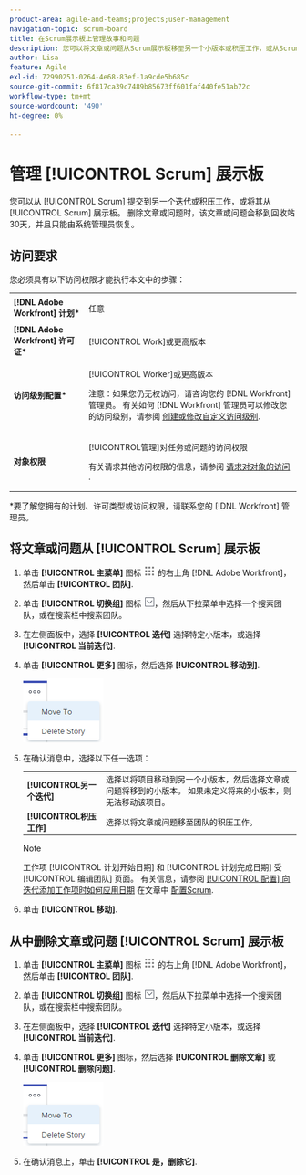 ```yaml
---
product-area: agile-and-teams;projects;user-management
navigation-topic: scrum-board
title: 在Scrum展示板上管理故事和问题
description: 您可以将文章或问题从Scrum展示板移至另一个小版本或积压工作，或从Scrum展示板中删除。 删除文章或问题时，该文章或问题会移到回收站30天，并且只能由系统管理员恢复。
author: Lisa
feature: Agile
exl-id: 72990251-0264-4e68-83ef-1a9cde5b685c
source-git-commit: 6f817ca39c7489b85673ff601faf440fe51ab72c
workflow-type: tm+mt
source-wordcount: '490'
ht-degree: 0%

---
```


# 管理 [!UICONTROL Scrum] 展示板

您可以从 [!UICONTROL Scrum] 提交到另一个迭代或积压工作，或将其从 [!UICONTROL Scrum] 展示板。 删除文章或问题时，该文章或问题会移到回收站30天，并且只能由系统管理员恢复。

## 访问要求

您必须具有以下访问权限才能执行本文中的步骤：

<table style="table-layout:auto"> 
 <col> 
 <col> 
 <tbody> 
  <tr> 
   <td role="rowheader"><strong>[!DNL Adobe Workfront] 计划*</strong></td> 
   <td> <p>任意</p> </td> 
  </tr> 
  <tr> 
   <td role="rowheader"><strong>[!DNL Adobe Workfront] 许可证*</strong></td> 
   <td> <p>[!UICONTROL Work]或更高版本</p> </td> 
  </tr> 
  <tr> 
   <td role="rowheader"><strong>访问级别配置*</strong></td> 
   <td> <p>[!UICONTROL Worker]或更高版本</p> <p>注意：如果您仍无权访问，请咨询您的 [!DNL Workfront] 管理员。 有关如何 [!DNL Workfront] 管理员可以修改您的访问级别，请参阅 <a href="../../../administration-and-setup/add-users/configure-and-grant-access/create-modify-access-levels.md" class="MCXref xref">创建或修改自定义访问级别</a>.</p> </td> 
  </tr> 
  <tr> 
   <td role="rowheader"><strong>对象权限</strong></td> 
   <td> <p>[!UICONTROL管理]对任务或问题的访问权限</p> <p>有关请求其他访问权限的信息，请参阅 <a href="../../../workfront-basics/grant-and-request-access-to-objects/request-access.md" class="MCXref xref">请求对对象的访问 </a>.</p> </td> 
  </tr> 
 </tbody> 
</table>

&#42;要了解您拥有的计划、许可类型或访问权限，请联系您的 [!DNL Workfront] 管理员。

## 将文章或问题从 [!UICONTROL Scrum] 展示板

1. 单击 **[!UICONTROL 主菜单]** 图标 ![](assets/main-menu-icon.png) 的右上角 [!DNL Adobe Workfront]，然后单击 **[!UICONTROL 团队]**.
1. 单击 **[!UICONTROL 切换组]** 图标 ![切换团队图标](assets/switch-team-icon.png)，然后从下拉菜单中选择一个搜索团队，或在搜索栏中搜索团队。
1. 在左侧面板中，选择 **[!UICONTROL 迭代]** 选择特定小版本，或选择 **[!UICONTROL 当前迭代]**.
1. 单击 **[!UICONTROL 更多]** 图标，然后选择 **[!UICONTROL 移动到]**.

   ![从Scrum展示板中删除或移动文章](assets/scrum-delete-move-story.png)

1. 在确认消息中，选择以下任一选项：

   <table style="table-layout:auto">
    <tr>
        <td><strong>[!UICONTROL另一个迭代]</strong></td>
        <td>选择以将项目移动到另一个小版本，然后选择文章或问题将移到的小版本。 如果未定义将来的小版本，则无法移动该项目。</td>
    </tr>
    <tr>
        <td><strong>[!UICONTROL积压工作]</strong></td>
        <td>选择以将文章或问题移至团队的积压工作。</td>
    </tr>
   </table>

   >[!NOTE]
   >
   >工作项 [!UICONTROL 计划开始日期] 和 [!UICONTROL 计划完成日期] 受 [!UICONTROL 编辑团队] 页面。 有关信息，请参阅 [[!UICONTROL 配置] 向迭代添加工作项时如何应用日期](../../../agile/get-started-with-agile-in-workfront/configure-scrum.md#configur5) 在文章中 [配置Scrum](../../../agile/get-started-with-agile-in-workfront/configure-scrum.md).

1. 单击 **[!UICONTROL 移动]**.

## 从中删除文章或问题 [!UICONTROL Scrum] 展示板

1. 单击 **[!UICONTROL 主菜单]** 图标 ![](assets/main-menu-icon.png) 的右上角 [!DNL Adobe Workfront]，然后单击 **[!UICONTROL 团队]**.
1. 单击 **[!UICONTROL 切换组]** 图标 ![切换团队图标](assets/switch-team-icon.png)，然后从下拉菜单中选择一个搜索团队，或在搜索栏中搜索团队。
1. 在左侧面板中，选择 **[!UICONTROL 迭代]** 选择特定小版本，或选择 **[!UICONTROL 当前迭代]**.
1. 单击 **[!UICONTROL 更多]** 图标，然后选择 **[!UICONTROL 删除文章]** 或 **[!UICONTROL 删除问题]**.

   ![从Scrum展示板中删除或移动文章](assets/scrum-delete-move-story.png)

1. 在确认消息上，单击 **[!UICONTROL 是，删除它]**.
